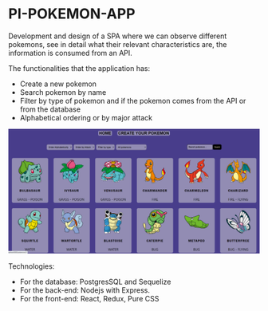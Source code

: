 # PI-POKEMON-APP

Development and design of a SPA where we can observe different pokemons, see in detail what their relevant characteristics are, the information is consumed from an API.

The functionalities that the application has:

- Create a new pokemon
- Search pokemon by name
- Filter by type of pokemon and if the pokemon comes from the API or from the database
- Alphabetical ordering or by major attack

<img height="250" src="./home.png">

Technologies:

- For the database: PostgresSQL and Sequelize
- For the back-end: Nodejs with Express.
- For the front-end: React, Redux, Pure CSS

